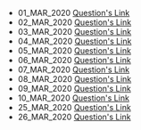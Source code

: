 - 01_MAR_2020 [Question's Link](https://www.codechef.com/COOK96B/problems/ENCMSG)
- 02_MAR_2020 [Question's Link](https://www.codechef.com/ENFE2019/problems/CHGM1)
- 03_MAR_2020 [Question's Link](https://www.codechef.com/DWWU2019/problems/DWW19J)
- 04_MAR_2020 [Question's Link](https://www.codechef.com/problems/CHFOP)
- 05_MAR_2020 [Question's Link](https://www.codechef.com/ENJA2019/problems/MDSA)
- 06_MAR_2020 [Question's Link](https://www.codechef.com/MARCH18B/problems/MINEAT)
- 07_MAR_2020 [Question's Link](https://www.codechef.com/problems/GRID)
- 08_MAR_2020 [Question's Link](https://www.codechef.com/problems/SIGNWAVE)
- 09_MAR_2020 [Question's Link](https://www.codechef.com/ENJA2020/problems/ECJAN20C)
- 10_MAR_2020 [Question's Link](https://www.codechef.com/LTIME70B/problems/SEVENSEG)
- 25_MAR_2020 [Question's Link](https://www.hackerearth.com/practice/algorithms/searching/linear-search/practice-problems/algorithm/holiday-season-ab957deb/)
- 26_MAR_2020 [Question's Link](https://www.codechef.com/problems/DEFECTS)
